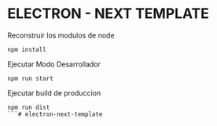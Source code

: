 # ELECTRON - NEXT TEMPLATE

Reconstruir los modulos de node
```
npm install
```

Ejecutar Modo Desarrollador
```
npm run start
```

Ejecutar build de produccion
```
npm run dist
```#   e l e c t r o n - n e x t - t e m p l a t e  
 